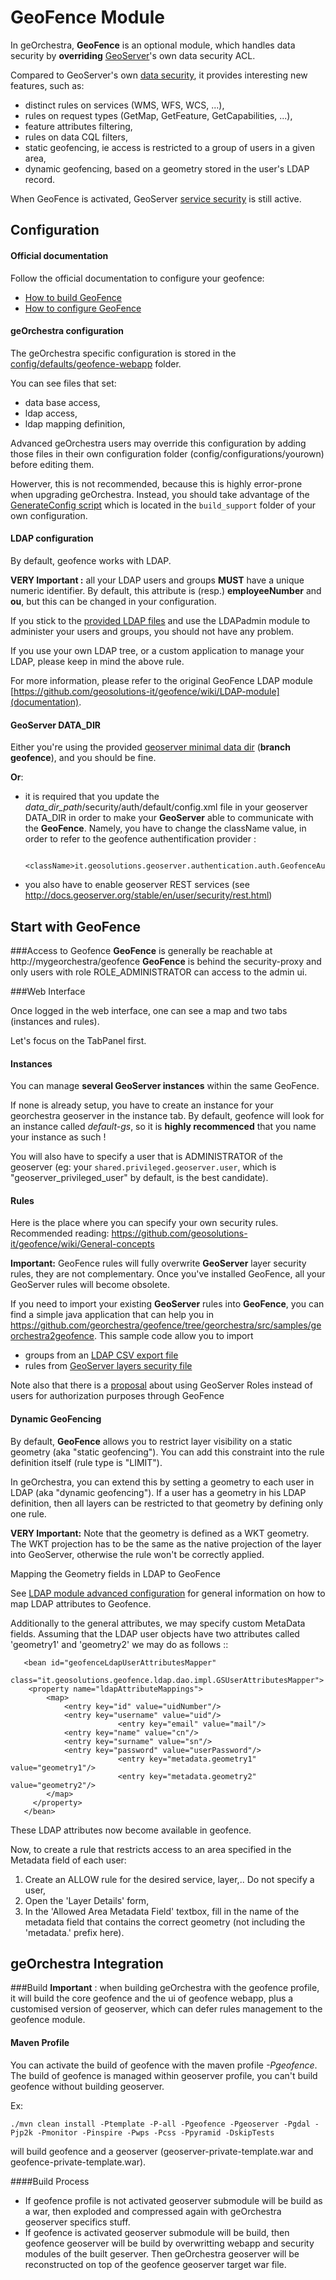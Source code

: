GeoFence Module
==================

In geOrchestra, **GeoFence** is an optional module, which handles data security by **overriding** [GeoServer](http://www.geoserver.org)'s own data security ACL.

Compared to GeoServer's own [data security](http://docs.geoserver.org/stable/en/user/security/layer.html), it provides interesting new features, such as:
- distinct rules on services (WMS, WFS, WCS, ...),
- rules on request types (GetMap, GetFeature, GetCapabilities, ...),
- feature attributes filtering,
- rules on data CQL filters,
- static geofencing, ie access is restricted to a group of users in a given area,  
- dynamic geofencing, based on a geometry stored in the user's LDAP record.


When GeoFence is activated, GeoServer [service security](http://docs.geoserver.org/stable/en/user/security/service.html) is still active.


Configuration
--------------
#### Official documentation
Follow the official documentation to configure your geofence:
* [How to build GeoFence](https://github.com/geosolutions-it/geofence/wiki/Building-instructions)
* [How to configure GeoFence](https://github.com/geosolutions-it/geofence/wiki/WebApps-configuration)

#### geOrchestra configuration

The geOrchestra specific configuration is stored in the [config/defaults/geofence-webapp](config/defaults/geofence-webapp) folder.

You can see files that set:
* data base access,
* ldap access,
* ldap mapping definition,

Advanced geOrchestra users may override this configuration by adding those files in their own configuration folder (config/configurations/yourown) before editing them.

Howerver, this is not recommended, because this is highly error-prone when upgrading geOrchestra. Instead, you should take advantage of the [GenerateConfig script](https://github.com/georchestra/template/blob/328f39e1a7ffee2c8a74dd91f3c21565856e74a3/build_support/GenerateConfig.groovy#L125) which is located in the ```build_support``` folder of your own configuration.



#### LDAP configuration

By default, geofence works with LDAP. 

**VERY Important :** all your LDAP users and groups **MUST** have a unique numeric identifier. By default, this attribute is (resp.)  **employeeNumber** and **ou**, but this can be changed in your configuration.

If you stick to the [provided LDAP files](https://github.com/georchestra/LDAP/blob/master/georchestra.ldif) and use the LDAPadmin module to administer your users and groups, you should not have any problem. 

If you use your own LDAP tree, or a custom application to manage your LDAP, please keep in mind the above rule.

For more information, please refer to the original GeoFence LDAP module [https://github.com/geosolutions-it/geofence/wiki/LDAP-module](documentation).

#### GeoServer DATA_DIR

Either you're using the provided [geoserver minimal data dir](https://github.com/georchestra/geoserver_minimal_datadir) (**branch geofence**), and you should be fine.

**Or**:

* it is required that you update the *data_dir_path*/security/auth/default/config.xml file in your geoserver DATA_DIR in order to make your **GeoServer** able to communicate with the **GeoFence**.
Namely, you have to change the className value, in order to refer to the geofence authentification provider :
  
          <className>it.geosolutions.geoserver.authentication.auth.GeofenceAuthenticationProvider</className>

* you also have to enable geoserver REST services (see http://docs.geoserver.org/stable/en/user/security/rest.html)


Start with GeoFence
--------------------

###Access to Geofence
**GeoFence** is generally be reachable at http://mygeorchestra/geofence
**GeoFence** is behind the security-proxy and only users with role ROLE_ADMINISTRATOR can access to the admin ui.

###Web Interface

Once logged in the web interface, one can see a map and two tabs (instances and rules). 

Let's focus on the TabPanel first.

#### Instances

You can manage **several GeoServer instances** within the same GeoFence. 

If none is already setup, you have to create an instance for your georchestra geoserver in the instance tab. By default, geofence will look for an instance called *default-gs*, so it is **highly recommenced** that you name your instance as such ! 

You will also have to specify a user that is ADMINISTRATOR of the geoserver (eg: your ```shared.privileged.geoserver.user```, which is "geoserver_privileged_user" by default, is the best candidate). 


#### Rules

Here is the place where you can specify your own security rules.
Recommended reading: https://github.com/geosolutions-it/geofence/wiki/General-concepts

**Important:** GeoFence rules will fully overwrite **GeoServer** layer security rules, they are not complementary. Once you've installed GeoFence, all your GeoServer rules will become obsolete.


If you need to import your existing **GeoServer** rules into **GeoFence**, you can find a simple java application that can help you in https://github.com/georchestra/geofence/tree/georchestra/src/samples/georchestra2geofence.
This sample code allow you to import 
* groups from an [LDAP CSV export file](https://github.com/georchestra/geofence/blob/georchestra/src/samples/georchestra2geofence/src/test/resources/groups.csv)
* rules from [GeoServer layers security file](https://github.com/georchestra/geofence/blob/georchestra/src/samples/georchestra2geofence/src/test/resources/layers.properties)

Note also that there is a [proposal](https://github.com/geosolutions-it/geofence/wiki/Proposal-%233:-GeoServer-Roles-to-GeoFence-groups-mapping) about using GeoServer Roles instead of users for authorization purposes through GeoFence


#### Dynamic GeoFencing

By default, **GeoFence** allows you to restrict layer visibility on a static geometry (aka "static geofencing").
You can add this constraint into the rule definition itself (rule type is "LIMIT").

In geOrchestra, you can extend this by setting a geometry to each user in LDAP (aka "dynamic geofencing"). If a user has a geometry in his LDAP definition, then all layers can be restricted to that geometry by defining only one rule.

**VERY Important:** Note that the geometry is defined as a WKT geometry. The WKT projection has to be the same as the native projection of the layer into GeoServer, otherwise the rule won't be correctly applied.


Mapping the Geometry fields in LDAP to GeoFence

See [LDAP module advanced configuration](https://github.com/geosolutions-it/geofence/wiki/LDAP-module#advanced-configuration) for general information on how to map LDAP attributes to Geofence.

Additionally to the general attributes, we may specify custom MetaData fields. Assuming that the LDAP user objects have two attributes called 'geometry1' and 'geometry2' we may do as follows ::
```
   <bean id="geofenceLdapUserAttributesMapper"
    class="it.geosolutions.geofence.ldap.dao.impl.GSUserAttributesMapper">
 	<property name="ldapAttributeMappings">
 		<map>
 			<entry key="id" value="uidNumber"/>
  			<entry key="username" value="uid"/>			
                        <entry key="email" value="mail"/>
			<entry key="name" value="cn"/>
			<entry key="surname" value="sn"/>    			
 			<entry key="password" value="userPassword"/>  
                        <entry key="metadata.geometry1" value="geometry1"/>    			    		
                        <entry key="metadata.geometry2" value="geometry2"/>    			    			    		
 		</map>
 	 </property>
   </bean>
```
These LDAP attributes now become available in geofence.


Now, to create a rule that restricts access to an area specified in the Metadata field of each user:

1. Create an ALLOW rule for the desired service, layer,.. Do not specify a user,
2. Open the 'Layer Details' form,
3. In the 'Allowed Area Metadata Field' textbox, fill in the name of the metadata field that contains the correct geometry (not including the 'metadata.' prefix here).



geOrchestra Integration
--------------------------
###Build
**Important** : when building geOrchestra with the geofence profile, it will build the core geofence and the ui of geofence webapp, plus a customised version of geoserver, which can defer rules management to the geofence module.

#### Maven Profile
You can activate the build of geofence with the maven profile *-Pgeofence*.
The build of geofence is managed within geoserver profile, you can't build geofence without building geoserver.

Ex:

    ./mvn clean install -Ptemplate -P-all -Pgeofence -Pgeoserver -Pgdal -Pjp2k -Pmonitor -Pinspire -Pwps -Pcss -Ppyramid -DskipTests
    
will build geofence and a geoserver (geoserver-private-template.war and geofence-private-template.war).

####Build Process
- If geofence profile is not activated
geoserver submodule will be build as a war, then exploded and compressed again with geOrchestra geoserver specifics stuff.
- If geofence is activated
geoserver submodule will be build, then geofence geoserver will be build by overwritting webapp and security modules of the built geserver. Then geOrchestra geoserver will be reconstructed on top of the geofence geoserver target war file.
